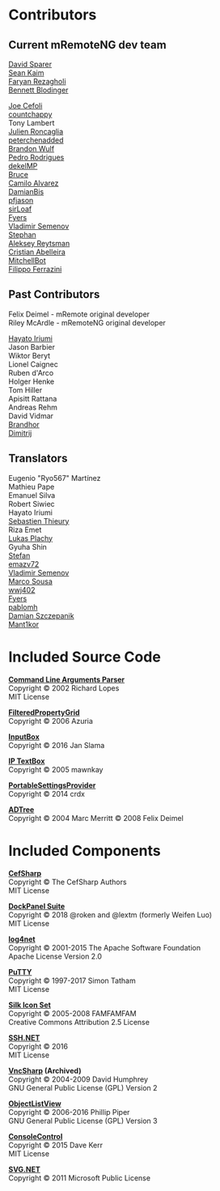 # Contributors

## Current mRemoteNG dev team

[David Sparer](http://github.com/sparerd)  
[Sean Kaim](http://github.com/kmscode)  
[Faryan Rezagholi](http://github.com/farosch)  
[Bennett Blodinger](http://github.com/benwa)

[Joe Cefoli](http://github.com/jcefoli)  
[countchappy](http://github.com/countchappy)  
Tony Lambert  
[Julien Roncaglia](http://github.com/vbfox)  
[peterchenadded](http://github.com/peterchenadded)  
[Brandon Wulf](http://github.com/mrwulf)  
[Pedro Rodrigues](http://github.com/pedro2555)  
[dekelMP](http://github.com/dekelMP)  
[Bruce](http://github.com/brucetp)  
[Camilo Alvarez](http://github.com/jotatsu)  
[DamianBis](http://github.com/DamianBis)  
[pfjason](http://github.com/pfjason)  
[sirLoaf](http://github.com/sirLoaf)  
[Fyers](http://github.com/Fyers)  
[Vladimir Semenov](http://github.com/sli-pro)  
[Stephan](http://github.com/st-schuler)  
[Aleksey Reytsman](http://github.com/areytsman)  
[Cristian Abelleira](http://github.com/CrAbelleira)  
[MitchellBot](http://github.com/MitchellBot)  
[Filippo Ferrazini](http://github.com/Filippo125)

## Past Contributors

Felix Deimel - mRemote original developer  
Riley McArdle - mRemoteNG original developer  

[Hayato Iriumi](http://github.com/hiriumi)  
Jason Barbier  
Wiktor Beryt  
Lionel Caignec  
Ruben d'Arco  
Holger Henke  
Tom Hiller  
Apisitt Rattana  
Andreas Rehm  
David Vidmar  
[Brandhor](http://github.com/Brandhor)  
[Dimitrij](http://github.com/Kvarkas)  

## Translators

Eugenio "Ryo567" Martínez  
Mathieu Pape  
Emanuel Silva  
Robert Siwiec  
Hayato Iriumi  
[Sebastien Thieury](http://github.com/SebThieu)  
Riza Emet  
[Lukas Plachy](http://github.com/rheingold)  
Gyuha Shin  
[Stefan](http://github.com/polluks)  
[emazv72](http://github.com/emazv72)  
[Vladimir Semenov](http://github.com/sli-pro)  
[Marco Sousa](http://github.com/marcomsousa)  
[wwj402](http://github.com/wwj402)  
[Fyers](http://github.com/Fyers)  
[pablomh](http://github.com/pablomh)  
[Damian Szczepanik](http://github.com/damianszczepanik)  
[Mant1kor](http://github.com/Mant1kor)

# Included Source Code

**[Command Line Arguments Parser](http://www.codeproject.com/KB/recipes/command_line.aspx)**  
Copyright © 2002 Richard Lopes  
MIT License

**[FilteredPropertyGrid](http://www.codeproject.com/KB/cs/FilteredPropertyGrid.aspx)**  
Copyright © 2006 Azuria

**[InputBox](http://www.csharp-examples.net/inputbox/)**  
Copyright © 2016 Jan Slama

**[IP TextBox](http://www.codeproject.com/Articles/11576/IP-TextBox)**  
Copyright © 2005 mawnkay

**[PortableSettingsProvider](https://github.com/crdx/PortableSettingsProvider)**  
Copyright © 2014 crdx

**[ADTree](http://www.codeproject.com/KB/selection/ADPickerCtrl.aspx)**  
Copyright © 2004 Marc Merritt © 2008 Felix Deimel

# Included Components

**[CefSharp](https://github.com/cefsharp/CefSharp)**  
Copyright © The CefSharp Authors  
MIT License

**[DockPanel Suite](https://github.com/dockpanelsuite/dockpanelsuite)**  
Copyright © 2018 @roken and @lextm (formerly Weifen Luo)  
MIT License

**[log4net](http://logging.apache.org/log4net/)**  
Copyright © 2001-2015 The Apache Software Foundation  
Apache License Version 2.0

**[PuTTY](http://www.chiark.greenend.org.uk/~sgtatham/putty/)**  
Copyright © 1997-2017 Simon Tatham  
MIT License

**[Silk Icon Set](http://www.famfamfam.com/)**  
Copyright © 2005-2008 FAMFAMFAM  
Creative Commons Attribution 2.5 License

**[SSH.NET](https://github.com/sshnet/SSH.NET)**  
Copyright © 2016  
MIT License

**[VncSharp](https://github.com/humphd/VncSharp) (Archived)**  
Copyright © 2004-2009 David Humphrey  
GNU General Public License (GPL) Version 2

**[ObjectListView](https://sourceforge.net/projects/objectlistview/)**  
Copyright © 2006-2016 Phillip Piper  
GNU General Public License (GPL) Version 3

**[ConsoleControl](https://github.com/dwmkerr/consolecontrol)**  
Copyright © 2015 Dave Kerr  
MIT License  

**[SVG.NET](https://github.com/svg-net/SVG)**  
Copyright © 2011
Microsoft Public License 